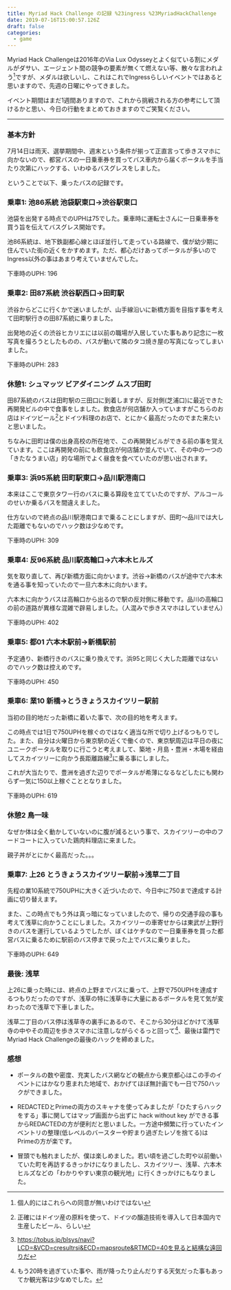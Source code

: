 ```yaml
---
title: Myriad Hack Challenge の記録 %23ingress %23MyriadHackChallenge
date: 2019-07-16T15:00:57.126Z
draft: false
categories:
  - game
---
```

Myriad Hack Challengeは2016年のVia Lux Odysseyとよく似ている割にメダルがダサい、エージェント間の競争の要素が無くて燃えない等、散々な言われよう[^1]ですが、メダルは欲しいし、これはこれでIngressらしいイベントではあると思いますので、先週の日曜にやってきました。

イベント期間はまだ1週間ありますので、これから挑戦される方の参考にして頂けるかと思い、今日の行動をまとめておきますのでご笑覧ください。

---

### 基本方針

7月14日は雨天、選挙期間中、週末という条件が揃って正直言って歩きスマホに向かないので、都営バスの一日乗車券を買ってバス車内から届くポータルを手当たり次第にハックする、いわゆるバスグレスをしました。

ということで以下、乗ったバスの記録です。

### 乗車1: 池86系統 池袋駅東口→渋谷駅東口

池袋を出発する時点でのUPHは75でした。乗車時に運転士さんに一日乗車券を買う旨を伝えてバスグレス開始です。

池86系統は、地下鉄副都心線とほぼ並行して走っている路線で、僕が幼少期に住んでいた街の近くをかすめます。ただ、都心だけあってポータルが多いのでIngress以外の事はあまり考えていませんでした。

下車時のUPH: 196

### 乗車2: 田87系統 渋谷駅西口→田町駅

渋谷からどこに行くかで迷いましたが、山手線沿いに新橋方面を目指す事を考えて田町駅行きの田87系統に乗りました。

出発地の近くの渋谷ヒカリエには以前の職場が入居していた事もあり記念に一枚写真を撮ろうとしたものの、バスが動いて隣のタコ焼き屋の写真になってしまいました。

下車時のUPH: 283

### 休憩1: シュマッツ ビアダイニング ムスブ田町

田87系統のバスは田町駅の三田口に到着しますが、反対側(芝浦口)に最近できた再開発ビルの中で食事をしました。飲食店が何店舗か入っていますがこちらのお店はドイツビール[^2]とドイツ料理のお店で、とにかく最高だったのでまた来たいと思いました。

ちなみに田町は僕の出身高校の所在地で、この再開発ビルができる前の事を覚えています。ここは再開発の前にも飲食店が何店舗か並んでいて、その中の一つの「きたなうまい店」的な場所でよく昼食を食べていたのが思い出されます。

### 乗車3: 浜95系統 田町駅東口→品川駅港南口

本来はここで東京タワー行のバスに乗る算段を立てていたのですが、アルコールのせいか乗るバスを間違えました。

仕方ないので終点の品川駅港南口まで乗ることにしますが、田町〜品川では大した距離でもないのでハック数は少なめです。

下車時のUPH: 309

### 乗車4: 反96系統 品川駅高輪口→六本木ヒルズ

気を取り直して、再び新橋方面に向かいます。渋谷→新橋のバスが途中で六本木を通る事を知っていたので一旦六本木に向かいます。

六本木に向かうバスは高輪口から出るので駅の反対側に移動です。品川の高輪口の前の道路が異様な混雑で辟易しました。（人混みで歩きスマホはしていません）

下車時のUPH: 402

### 乗車5: 都01 六本木駅前→新橋駅前

予定通り、新橋行きのバスに乗り換えです。浜95と同じく大した距離ではないのでハック数は控えめです。

下車時のUPH: 450

### 乗車6: 業10 新橋→とうきょうスカイツリー駅前

当初の目的地だった新橋に着いた事で、次の目的地を考えます。

この時点では1日で750UPHを稼ぐのではなく適当な所で切り上げるつもりでした。また、自分は火曜日から東京駅の近くで働くので、東京駅周辺は平日の夜にユニークポータルを取りに行こうと考えまして、築地・月島・豊洲・木場を経由してスカイツリーに向かう長距離路線[^3]に乗る事にしました。

これが大当たりで、豊洲を過ぎた辺りでポータルが希薄になるなどしたにも関わらず一気に150以上稼ぐこととなりました。

下車時のUPH: 619

### 休憩2 鳥一味

なぜか体は全く動かしていないのに腹が減るという事で、スカイツリーの中のフードコートに入っていた鶏肉料理店に来ました。

親子丼がとにかく最高だった。。。

### 乗車7: 上26 とうきょうスカイツリー駅前→浅草二丁目

先程の業10系統で750UPHに大きく近づいたので、今日中に750まで達成する計画に切り替えます。

また、この時点でもう外は真っ暗になっていましたので、帰りの交通手段の事も考えて浅草に向かうことにしました。スカイツリーの車寄せからは東武が上野行きのバスを運行しているようでしたが、ぼくはケチなので一日乗車券を買った都営バスに乗るために駅前のバス停まで戻った上でバスに乗りました。

下車時のUPH: 649

### 最後: 浅草

上26に乗った時には、終点の上野までバスに乗って、上野で750UPHを達成するつもりだったのですが、浅草の特に浅草寺に大量にあるポータルを見て気が変わったので浅草で下車しました。

浅草二丁目のバス停は浅草寺の裏手にあるので、そこから30分ほどかけて浅草寺の中やその周辺を歩きスマホに注意しながらぐるっと回って[^4]、最後は雷門でMyriad Hack Challengeの最後のハックを締めました。

### 感想

- ポータルの数や密度、充実したバス網などの観点から東京都心はこの手のイベントにはかなり恵まれた地域で、おかげてほぼ無計画でも一日で750ハックができました。

- REDACTEDとPrimeの両方のスキャナを使ってみましたが「ひたすらハックをする」事に関してはマップ画面から出ずに hack without key ができる事からREDACTEDの方が便利だと思いました。一方途中頻繁に行っていたインベントリの整理(低レベルのバースターや貯まり過ぎたレゾを捨てる)はPrimeの方が楽です。

- 冒頭でも触れましたが、僕は楽しめました。若い頃を過ごした町や以前働いていた町を再訪するきっかけになりましたし、スカイツリー、浅草、六本木ヒルズなどの「わかりやすい東京の観光地」に行くきっかけにもなりました。


[^1]: 個人的にはこれらへの同意が無いわけではない
[^2]: 正確にはドイツ産の原料を使って、ドイツの醸造技術を導入して日本国内で生産したビール、らしい
[^3]: https://tobus.jp/blsys/navi?LCD=&VCD=cresultrsi&ECD=mapsroute&RTMCD=40を見ると結構な遠回りだ
[^4]: もう20時を過ぎていた事や、雨が降ったり止んだりする天気だった事もあってか観光客は少なめでした。

